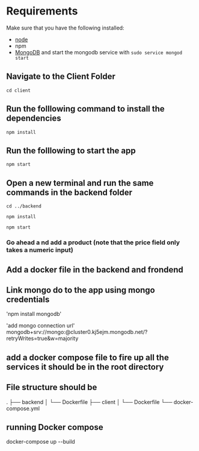 # Requirements
Make sure that you have the following installed:
- [node](https://www.digitalocean.com/community/tutorials/how-to-install-node-js-on-ubuntu-18-04) 
- npm 
- [MongoDB](https://docs.mongodb.com/manual/tutorial/install-mongodb-on-ubuntu/) and start the mongodb service with `sudo service mongod start`

## Navigate to the Client Folder 
 `cd client`

## Run the folllowing command to install the dependencies 
 `npm install`

## Run the folllowing to start the app
 `npm start`

## Open a new terminal and run the same commands in the backend folder
 `cd ../backend`

 `npm install`

 `npm start`

  ### Go ahead a nd add a product (note that the price field only takes a numeric input)

## Add a docker file in the backend and frondend

 ## Link mongo do to the app using mongo credentials
 'npm install mongodb'

 'add mongo connection url'
  mongodb+srv://mongo:<password>@cluster0.kj5ejm.mongodb.net/?retryWrites=true&w=majority

## add a docker compose file to fire up all the services  it should be in the root directory


## File structure should be 
.
├── backend
│   └── Dockerfile
├── client
│   └── Dockerfile
└── docker-compose.yml

## running Docker compose 
docker-compose up --build

